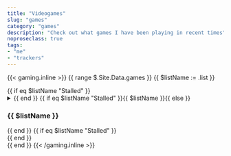 ```yaml
---
title: "Videogames"
slug: "games"
category: "games"
description: "Check out what games I have been playing in recent times"
noproseclass: true
tags:
- "me"
- "trackers"
---
```


{{< gaming.inline >}}
{{ range $.Site.Data.games }}
  {{ $listName := .list }}
  <div class="grid-list">
    {{ if eq $listName "Stalled" }}<details><summary>{{ end }}
    {{ if eq $listName "Stalled" }}<span>{{ $listName }}</span>{{ else }}<h3>{{ $listName }}</h3>{{ end }}
    {{ if eq $listName "Stalled" }}</summary>{{ end }}
    <ul {{ if eq $listName "Playing" }}class="partial-list"{{ end }} role="list">
      {{ range .games }}
      {{ $opts := dict
        "headers" (dict
          "User-Agent" "Mozilla/5.0 (Windows NT 6.0; Win64; x64) AppleWebKit/536.14 (KHTML, like Gecko) Chrome/32.0.2008.86 Safari/536.14)"
        )
      }}
      {{ $image := resources.GetRemote .cover $opts }}
      {{ $image := $image.Resize "x360 q100" }}
      <li>
        <div>
          <img
            alt="Box art for the game titled {{ .title }}"
            src="{{ if $image }}{{ $image.RelPermalink }}{{ else }}https://via.placeholder.com/264x352{{ end }}"
          >
          <a href="{{ .link }}" target="_blank" rel="noopener noreferer">
            <span>{{ .title }}</span>
          </a>
        </div>
        <div>
          <dd>{{ .platform }} {{ if .replay }}· Replay{{ end }}</dd>
          {{ if ne .completed "0000-00-00" }}<dd>Finished: {{ .completed }}</dd>{{ end }}
        </div>
      </li>
      {{ end }}
    </ul>
    {{ if eq $listName "Stalled" }}</details>{{ end }}
  </div>
{{ end }}
{{< /gaming.inline >}}